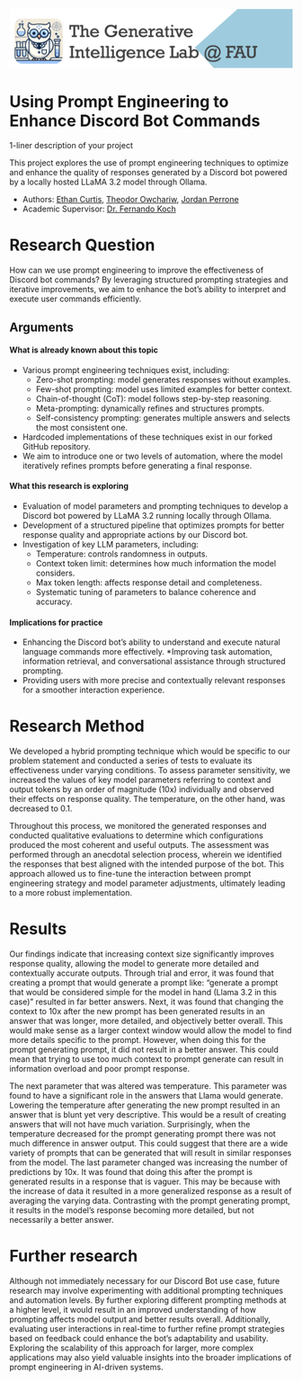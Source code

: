 ![GenI-banner](https://github.com/genilab-fau/genilab-fau.github.io/blob/8d6ab41403b853a273983e4c06a7e52229f43df5/images/genilab-banner.png?raw=true)

# Using Prompt Engineering to Enhance Discord Bot Commands

1-liner description of your project

This project explores the use of prompt engineering techniques to optimize and enhance the quality of responses generated by a Discord bot powered by a locally hosted LLaMA 3.2 model through Ollama. 

* Authors: [Ethan Curtis](https://github.com/basilicon), [Theodor Owchariw](https://github.com/TheodorOwchariw), [Jordan Perrone](https://github.com/jperrone27)
* Academic Supervisor: [Dr. Fernando Koch](http://www.fernandokoch.me)

  
# Research Question 

How can we use prompt engineering to improve the effectiveness of Discord bot commands? By leveraging structured prompting strategies and iterative improvements, we aim to enhance the bot’s ability to interpret and execute user commands efficiently. 

## Arguments

#### What is already known about this topic

* Various prompt engineering techniques exist, including: 
    * Zero-shot prompting: model generates responses without examples. 
    * Few-shot prompting: model uses limited examples for better context. 
    * Chain-of-thought (CoT): model follows step-by-step reasoning. 
    * Meta-prompting: dynamically refines and structures prompts. 
    * Self-consistency prompting: generates multiple answers and selects the most consistent one. 
* Hardcoded implementations of these techniques exist in our forked GitHub repository. 
* We aim to introduce one or two levels of automation, where the model iteratively refines prompts before generating a final response. 

#### What this research is exploring

* Evaluation of model parameters and prompting techniques to develop a Discord bot powered by LLaMA 3.2 running locally through Ollama. 
* Development of a structured pipeline that optimizes prompts for better response quality and appropriate actions by our Discord bot.  
* Investigation of key LLM parameters, including: 
    * Temperature: controls randomness in outputs. 
    * Context token limit: determines how much information the model considers. 
    * Max token length: affects response detail and completeness. 
    * Systematic tuning of parameters to balance coherence and accuracy.  

#### Implications for practice

* Enhancing the Discord bot’s ability to understand and execute natural language commands more effectively. 
*Improving task automation, information retrieval, and conversational assistance through structured prompting. 
* Providing users with more precise and contextually relevant responses for a smoother interaction experience. 

# Research Method

We developed a hybrid prompting technique which would be specific to our problem statement and conducted a series of tests to evaluate its effectiveness under varying conditions. To assess parameter sensitivity, we increased the values of key model parameters referring to context and output tokens by an order of magnitude (10x) individually and observed their effects on response quality. The temperature, on the other hand, was decreased to 0.1. 

Throughout this process, we monitored the generated responses and conducted qualitative evaluations to determine which configurations produced the most coherent and useful outputs. The assessment was performed through an anecdotal selection process, wherein we identified the responses that best aligned with the intended purpose of the bot. This approach allowed us to fine-tune the interaction between prompt engineering strategy and model parameter adjustments, ultimately leading to a more robust implementation. 

# Results

Our findings indicate that increasing context size significantly improves response quality, allowing the model to generate more detailed and contextually accurate outputs.  Through trial and error, it was found that creating a prompt that would generate a prompt like: “generate a prompt that would be considered simple for the model in hand (Llama 3.2 in this case)” resulted in far better answers. Next, it was found that changing the context to 10x after the new prompt has been generated results in an answer that was longer, more detailed, and objectively better overall. This would make sense as a larger context window would allow the model to find more details specific to the prompt. However, when doing this for the prompt generating prompt, it did not result in a better answer. This could mean that trying to use too much context to prompt generate can result in information overload and poor prompt response.  

The next parameter that was altered was temperature. This parameter was found to have a significant role in the answers that Llama would generate. Lowering the temperature after generating the new prompt resulted in an answer that is blunt yet very descriptive. This would be a result of creating answers that will not have much variation. Surprisingly, when the temperature decreased for the prompt generating prompt there was not much difference in answer output. This could suggest that there are a wide variety of prompts that can be generated that will result in similar responses from the model. The last parameter changed was increasing the number of predictions by 10x. It was found that doing this after the prompt is generated results in a response that is vaguer. This may be because with the increase of data it resulted in a more generalized response as a result of averaging the varying data. Contrasting with the prompt generating prompt, it results in the model’s response becoming more detailed, but not necessarily a better answer.  

# Further research

Although not immediately necessary for our Discord Bot use case, future research may involve experimenting with additional prompting techniques and automation levels. By further exploring different prompting methods at a higher level, it would result in an improved understanding of how prompting affects model output and better results overall. Additionally, evaluating user interactions in real-time to further refine prompt strategies based on feedback could enhance the bot’s adaptability and usability. Exploring the scalability of this approach for larger, more complex applications may also yield valuable insights into the broader implications of prompt engineering in AI-driven systems. 
